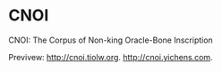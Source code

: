 # CNOI

CNOI: The Corpus of Non-king Oracle-Bone Inscription

Previvew: http://cnoi.tiolw.org.
          http://cnoi.yichens.com.
